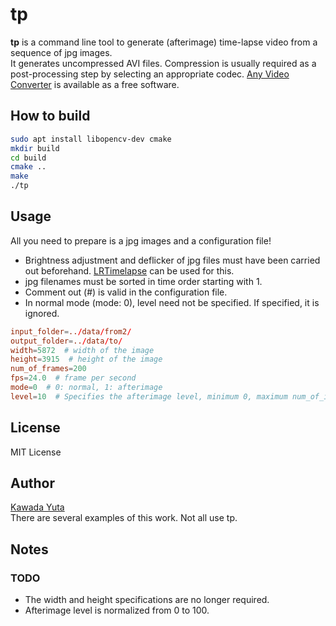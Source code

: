 # tp

**tp** is a command line tool to generate (afterimage) time-lapse video from a sequence of jpg images.  
It generates uncompressed AVI files. Compression is usually required as a post-processing step by selecting an appropriate codec. [Any Video Converter](https://www.any-video-converter.jp/) is available as a free software.

## How to build
```bash
sudo apt install libopencv-dev cmake
mkdir build
cd build
cmake ..
make
./tp
```

## Usage
All you need to prepare is a jpg images and a configuration file!

- Brightness adjustment and deflicker of jpg files must have been carried out beforehand. [LRTimelapse](https://lrtimelapse.com/) can be used for this.
- jpg filenames must be sorted in time order starting with 1.
- Comment out (#) is valid in the configuration file.
- In normal mode (mode: 0), level need not be specified. If specified, it is ignored.
```conf
input_folder=../data/from2/
output_folder=../data/to/
width=5872  # width of the image
height=3915  # height of the image
num_of_frames=200 
fps=24.0  # frame per second
mode=0  # 0: normal, 1: afterimage
level=10  # Specifies the afterimage level, minimum 0, maximum num_of_images
```

## License
MIT License

## Author
[Kawada Yuta](https://kawadayuta.jp)  
There are several examples of this work. Not all use tp.

## Notes
### TODO
- The width and height specifications are no longer required.
- Afterimage level is normalized from 0 to 100.
